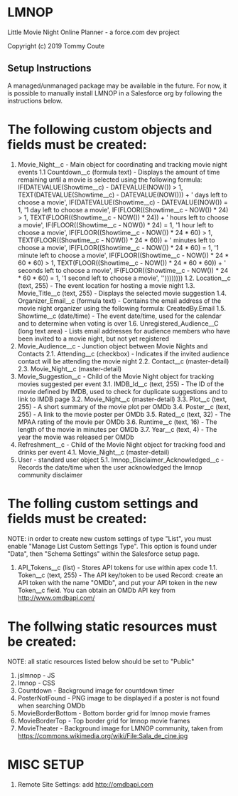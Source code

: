 # LMNOP
Little Movie Night Online Planner - a force.com dev project

Copyright (c) 2019 Tommy Coute

## Setup Instructions ##
A managed/unmanaged package may be available in the future. For now, it is possible to manually install LMNOP in a Salesforce org by following the instructions below.

# The following custom objects and fields must be created:
1. Movie_Night__c - Main object for coordinating and tracking movie night events
1.1 Countdown__c (formula text) - Displays the amount of time remaining until a movie is selected using the following formula:
    IF(DATEVALUE(Showtime__c) - DATEVALUE(NOW()) > 1, TEXT(DATEVALUE(Showtime__c) - DATEVALUE(NOW())) + ' days left to choose a movie', 
    IF(DATEVALUE(Showtime__c) - DATEVALUE(NOW()) = 1, '1 day left to choose a movie', 
    IF(FLOOR((Showtime__c - NOW()) * 24) > 1, TEXT(FLOOR((Showtime__c - NOW()) * 24)) + ' hours left to choose a movie', 
    IF(FLOOR((Showtime__c - NOW()) * 24) = 1, '1 hour left to choose a movie', 
    IF(FLOOR((Showtime__c - NOW()) * 24 * 60) > 1, TEXT(FLOOR((Showtime__c - NOW()) * 24 * 60)) + ' minutes left to choose a movie', 
    IF(FLOOR((Showtime__c - NOW()) * 24 * 60) = 1, '1 minute left to choose a movie', 
    IF(FLOOR((Showtime__c - NOW()) * 24 * 60 * 60) > 1, TEXT(FLOOR((Showtime__c - NOW()) * 24 * 60 * 60)) + ' seconds left to choose a movie', 
    IF(FLOOR((Showtime__c - NOW()) * 24 * 60 * 60) = 1, '1 second left to choose a movie', 
    ''))))))))
1.2. Location__c (text, 255) - The event location for hosting a movie night
1.3. Movie_Title__c (text, 255) - Displays the selected movie suggestion
1.4. Organizer_Email__c (formula text) - Contains the email address of the movie night organizer using the following formula:
     CreatedBy.Email
1.5. Showtime__c (date/time) - The event date/time, used for the calendar and to determine when voting is over
1.6. Unregistered_Audience__C (long text area) - Lists email addresses for audience members who have been invited to a movie night, but not yet registered
2. Movie_Audience__c - Junction object between Movie Nights and Contacts
2.1. Attending__c (checkbox) - Indicates if the invited audience contact will be attending the movie night
2.2. Contact__c (master-detail)
2.3. Movie_Night__c (master-detail)
3. Movie_Suggestion__c - Child of the Movie Night object for tracking movies suggested per event
3.1. IMDB_Id__c (text, 255) - The ID of the movie defined by IMDB, used to check for duplicate suggestions and to link to IMDB page
3.2. Movie_Night__c (master-detail)
3.3. Plot__c (text, 255) - A short summary of the movie plot per OMDb
3.4. Poster__c (text, 255) - A link to the movie poster per OMDb
3.5. Rated__c (text, 32) - The MPAA rating of the movie per OMDb
3.6. Runtime__c (text, 16) - The length of the movie in minutes per OMDb
3.7. Year__c (text, 4) - The year the movie was released per OMDb
4. Refreshment__c - Child of the Movie Night object for tracking food and drinks per event
4.1. Movie_Night__c (master-detail)
5. User - standard user object
5.1. lmnop_Disclaimer_Acknowledged__c - Records the date/time when the user acknowledged the lmnop community disclaimer

# The folling custom settings and fields must be created:
NOTE: in order to create new custom settings of type "List", you must enable "Manage List Custom Settings Type". This option is found under "Data", then "Schema Settings" within the Salesforce setup page.
1. API_Tokens__c (list) - Stores API tokens for use within apex code
1.1. Token__c (text, 255) - The API key/token to be used
Record: create an API token with the name "OMDb", and put your API token in the new Token__c field. You can obtain an OMDb API key from http://www.omdbapi.com/

# The follwing static resources must be created:
NOTE: all static resources listed below should be set to "Public"
1. jslmnop - JS 
2. lmnop - CSS
3. Countdown - Background image for countdown timer
4. PosterNotFound - PNG image to be displayed if a poster is not found when searching OMDb
5. MovieBorderBottom - Bottom border grid for lmnop movie frames
6. MovieBorderTop - Top border grid for lmnop movie frames
7. MovieTheater - Background image for LMNOP community, taken from https://commons.wikimedia.org/wiki/File:Sala_de_cine.jpg

# MISC SETUP
1. Remote Site Settings: add http://omdbapi.com